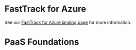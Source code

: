 # FastTrack for Azure

See our [FastTrack for Azure landing page](https://github.com/Azure/FastTrackForAzure) for more information.


# PaaS Foundations